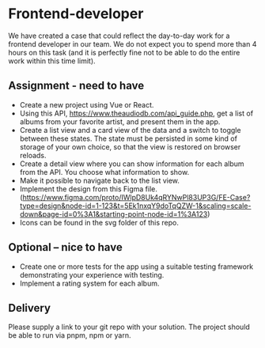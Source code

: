 # Frontend-developer
We have created a case that could reflect the day-to-day work for a frontend developer in our team. We do not expect you to spend more than 4 hours on this task (and it is perfectly fine not to be able to do the entire work within this time limit).  

## Assignment - need to have
* Create a new project using Vue or React.
* Using this API, https://www.theaudiodb.com/api_guide.php, get a list of albums from your favorite artist, and present them in the app.
* Create a list view and a card view of the data and a switch to toggle between these states. The state must be persisted in some kind of storage of your own choice, so that the view is restored on browser reloads. 
* Create a detail view where you can show information for each album from the API. You choose what information to show.
* Make it possible to navigate back to the list view.
* Implement the design from this Figma file. (https://www.figma.com/proto/IWlpD8Uk4qRYNwPl83UP3G/FE-Case?type=design&node-id=1-123&t=5Ek1nxqY9doTqQZW-1&scaling=scale-down&page-id=0%3A1&starting-point-node-id=1%3A123)
* Icons can be found in the svg folder of this repo.

## Optional – nice to have 
* Create one or more tests for the app using a suitable testing framework demonstrating your experience with testing.
* Implement a rating system for each album. 

## Delivery 
Please supply a link to your git repo with your solution.
The project should be able to run via pnpm, npm or yarn. 
